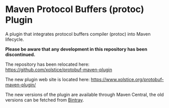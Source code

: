 # Maven Protocol Buffers (protoc) Plugin

A plugin that integrates protocol buffers compiler (protoc) into Maven lifecycle.

**Please be aware that any development in this repository has been discontinued.**

The repository has been relocated here:
https://github.com/xolstice/protobuf-maven-plugin

The new plugin web site is located here:
https://www.xolstice.org/protobuf-maven-plugin/

The new versions of the plugin are available through Maven Central,
the old versions can be fetched from [Bintray](https://bintray.com/sergei-ivanov/maven/maven-protoc-plugin/).
